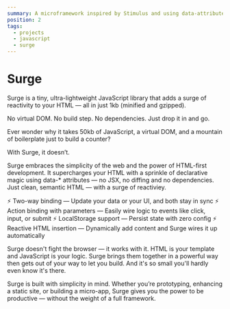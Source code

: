 ```yaml
---
summary: A microframework inspired by Stimulus and using data-attributes to add React-like reactivity to HTML but maintaining vanilla HTML and simple declarative syntax.
position: 2
tags:
  - projects
  - javascript
  - surge
---
```


# Surge

Surge is a tiny, ultra-lightweight JavaScript library that adds a surge of reactivity to your HTML — all in just 1kb (minified and gzipped).

No virtual DOM. No build step. No dependencies. Just drop it in and go.

Ever wonder why it takes 50kb of JavaScript, a virtual DOM, and a mountain of boilerplate just to build a counter?

With Surge, it doesn’t.

Surge embraces the simplicity of the web and the power of HTML-first development. It supercharges your HTML with a sprinkle of declarative magic using data-* attributes — no JSX, no diffing and no dependencies. Just clean, semantic HTML — with a surge of reactiviey.

⚡️ Two-way binding — Update your data or your UI, and both stay in sync ⚡️ Action binding with parameters — Easily wire logic to events like click, input, or submit ⚡️ LocalStorage support — Persist state with zero config ⚡️ Reactive HTML insertion — Dynamically add content and Surge wires it up automatically

Surge doesn't fight the browser — it works with it. HTML is your template and JavaScript is your logic. Surge brings them together in a powerful way then gets out of your way to let you build. And it's so small you'll hardly even know it's there.

Surge is built with simplicity in mind. Whether you’re prototyping, enhancing a static site, or building a micro-app, Surge gives you the power to be productive — without the weight of a full framework.